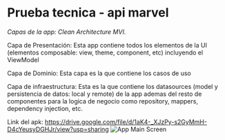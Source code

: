 # Prueba tecnica - api marvel
*Capas de la app: Clean Architecture MVI.*

Capa de Presentación: 
Esta app contiene todos los elementos de la UI (elementos composable: view, theme, component, etc) incluyendo el ViewModel

Capa de Dominio:
Esta capa es la que contiene los casos de uso

Capa de infraestructura:
Esta es la que contiene los datasources (model y persistencia de datos: local y remote) de la app ademas del resto de componentes para la logica de negocio como repository, mappers, dependency injection, etc.


Link del apk:
https://drive.google.com/file/d/1aK4-_XJzPy-s2GyMmH-D4cYeusyDGHJr/view?usp=sharing
![App Main Screen](https://github.com/FelipeMz-dev/Prueba-tecnica---api-marvel/assets/75095139/e2f0bf6b-768e-4b83-abdb-7b43804e3400)
